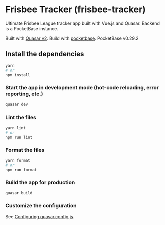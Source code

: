# Frisbee Tracker (frisbee-tracker)

Ultimate Frisbee League tracker app built with Vue.js and Quasar.
Backend is a PocketBase instance.

Built with [Quasar v2](https://quasar.dev).
Build with [pocketbase](https://github.com/pocketbase/pocketbase).
PocketBase v0.29.2

## Install the dependencies

```bash
yarn
# or
npm install
```

### Start the app in development mode (hot-code reloading, error reporting, etc.)

```bash
quasar dev
```

### Lint the files

```bash
yarn lint
# or
npm run lint
```

### Format the files

```bash
yarn format
# or
npm run format
```

### Build the app for production

```bash
quasar build
```

### Customize the configuration

See [Configuring quasar.config.js](https://v2.quasar.dev/quasar-cli-vite/quasar-config-js).
